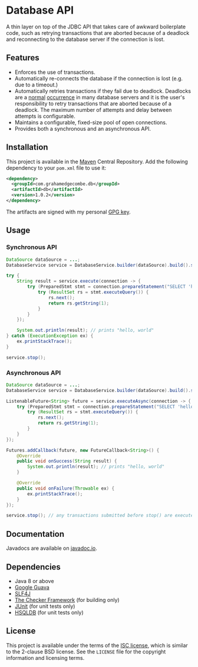 Database API
============

A thin layer on top of the JDBC API that takes care of awkward boilerplate
code, such as retrying transactions that are aborted because of a deadlock and
reconnecting to the database server if the connection is lost.

Features
--------

 * Enforces the use of transactions.
 * Automatically re-connects the database if the connection is lost (e.g. due
   to a timeout.)
 * Automatically retries transactions if they fail due to deadlock. Deadlocks
   are a [normal][mysql-deadlock] [occurrence][pg-deadlock] in many database
   servers and it is the user's responsibility to retry transactions that are
   aborted because of a deadlock. The maximum number of attempts and delay
   between attempts is configurable.
 * Maintains a configurable, fixed-size pool of open connections.
 * Provides both a synchronous and an asynchronous API.

Installation
------------

This project is available in the [Maven][mvn] Central Repository. Add the
following dependency to your `pom.xml` file to use it:

```xml
<dependency>
  <groupId>com.grahamedgecombe.db</groupId>
  <artifactId>db</artifactId>
  <version>1.0.2</version>
</dependency>
```

The artifacts are signed with my personal [GPG key][gpg].

Usage
-----

### Synchronous API

```java
DataSource dataSource = ...;
DatabaseService service = DatabaseService.builder(dataSource).build().start();

try {
    String result = service.execute(connection -> {
        try (PreparedStmt stmt = connection.prepareStatement("SELECT 'hello, world';")) {
            try (ResultSet rs = stmt.executeQuery()) {
                rs.next();
                return rs.getString(1);
            }
        }
    });

    System.out.println(result); // prints "hello, world"
} catch (ExecutionException ex) {
    ex.printStackTrace();
}

service.stop();
```

### Asynchronous API

```java
DataSource dataSource = ...;
DatabaseService service = DatabaseService.builder(dataSource).build().start();

ListenableFuture<String> future = service.executeAsync(connection -> {
    try (PreparedStmt stmt = connection.prepareStatement("SELECT 'hello, world';")) {
        try (ResultSet rs = stmt.executeQuery()) {
            rs.next();
            return rs.getString(1);
        }
    }
});

Futures.addCallback(future, new FutureCallback<String>() {
    @Override
    public void onSuccess(String result) {
        System.out.println(result); // prints "hello, world"
    }

    @Override
    public void onFailure(Throwable ex) {
        ex.printStackTrace();
    }
});

service.stop(); // any transactions submitted before stop() are executed before stop() returns
```

Documentation
-------------

Javadocs are available on [javadoc.io][javadoc].

Dependencies
------------

 * Java 8 or above
 * [Google Guava][guava]
 * [SLF4J][slf4j]
 * [The Checker Framework][checker] (for building only)
 * [JUnit][junit] (for unit tests only)
 * [HSQLDB][hsqldb] (for unit tests only)

License
-------

This project is available under the terms of the [ISC license][isc], which is
similar to the 2-clause BSD license. See the `LICENSE` file for the copyright
information and licensing terms.

[gpg]: https://grahamedgecombe.com/gpe.asc
[mvn]: https://maven.apache.org/
[isc]: http://opensource.org/licenses/isc-license.txt
[guava]: https://github.com/google/guava
[slf4j]: http://slf4j.org/
[checker]: http://types.cs.washington.edu/checker-framework/
[junit]: http://junit.org/
[hsqldb]: http://hsqldb.org/
[mysql-deadlock]: https://dev.mysql.com/doc/refman/5.7/en/innodb-deadlocks.html
[pg-deadlock]: http://www.postgresql.org/docs/current/static/explicit-locking.html#LOCKING-DEADLOCKS
[javadoc]: https://www.javadoc.io/doc/com.grahamedgecombe.db/db/
